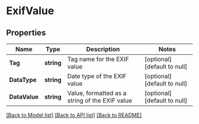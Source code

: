 # ExifValue

## Properties
Name | Type | Description | Notes
------------ | ------------- | ------------- | -------------
**Tag** | **string** | Tag name for the EXIF value | [optional] [default to null]
**DataType** | **string** | Date type of the EXIF value | [optional] [default to null]
**DataValue** | **string** | Value, formatted as a string of the EXIF value | [optional] [default to null]

[[Back to Model list]](../README.md#documentation-for-models) [[Back to API list]](../README.md#documentation-for-api-endpoints) [[Back to README]](../README.md)


